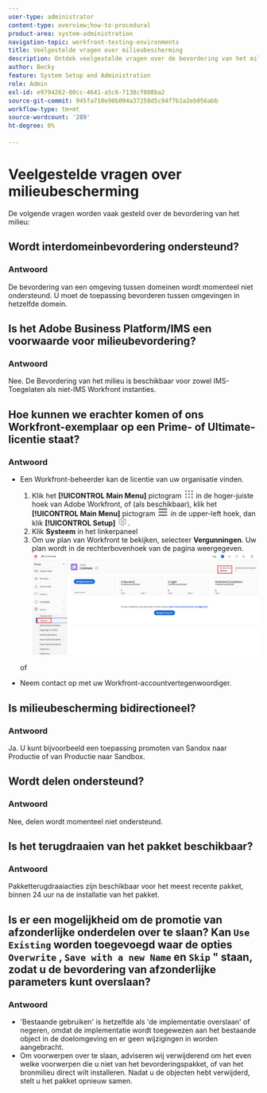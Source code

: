 ```yaml
---
user-type: administrator
content-type: overview;how-to-procedural
product-area: system-administration
navigation-topic: workfront-testing-environments
title: Veelgestelde vragen over milieubescherming
description: Ontdek veelgestelde vragen over de bevordering van het milieu in Workfront.
author: Becky
feature: System Setup and Administration
role: Admin
exl-id: e9794262-80cc-4641-a5c6-7130cf008ba2
source-git-commit: 945fa710e98b094a37258d5c94f7b1a2eb056abb
workflow-type: tm+mt
source-wordcount: '289'
ht-degree: 0%

---
```


# Veelgestelde vragen over milieubescherming

De volgende vragen worden vaak gesteld over de bevordering van het milieu:

## Wordt interdomeinbevordering ondersteund?

### Antwoord

De bevordering van een omgeving tussen domeinen wordt momenteel niet ondersteund. U moet de toepassing bevorderen tussen omgevingen in hetzelfde domein.

## Is het Adobe Business Platform/IMS een voorwaarde voor milieubevordering?

### Antwoord

Nee. De Bevordering van het milieu is beschikbaar voor zowel IMS-Toegelaten als niet-IMS Workfront instanties.

## Hoe kunnen we erachter komen of ons Workfront-exemplaar op een Prime- of Ultimate-licentie staat?

### Antwoord

* Een Workfront-beheerder kan de licentie van uw organisatie vinden.

   1. Klik het **[!UICONTROL Main Menu]** pictogram ![ Belangrijkste Menu ](/help/_includes/assets/main-menu-icon.png) in de hoger-juiste hoek van Adobe Workfront, of (als beschikbaar), klik het **[!UICONTROL Main Menu]** pictogram ![ Belangrijkste Menu ](/help/_includes/assets/main-menu-icon-left-nav.png) in de upper-left hoek, dan klik **[!UICONTROL Setup]** ![ pictogram van de Opstelling ](/help/_includes/assets/gear-icon-setup.png).
   1. Klik **Systeem** in het linkerpaneel
   1. Om uw plan van Workfront te bekijken, selecteer **Vergunningen**.
Uw plan wordt in de rechterbovenhoek van de pagina weergegeven.
      ![ plaats plan ](assets/locate-plan.png)

  of
* Neem contact op met uw Workfront-accountvertegenwoordiger.

## Is milieubescherming bidirectioneel?

### Antwoord

Ja. U kunt bijvoorbeeld een toepassing promoten van Sandox naar Productie of van Productie naar Sandbox.

## Wordt delen ondersteund?

### Antwoord

Nee, delen wordt momenteel niet ondersteund.

## Is het terugdraaien van het pakket beschikbaar?

### Antwoord

Pakketterugdraaiacties zijn beschikbaar voor het meest recente pakket, binnen 24 uur na de installatie van het pakket.

## Is er een mogelijkheid om de promotie van afzonderlijke onderdelen over te slaan? Kan `Use Existing` worden toegevoegd waar de opties `Overwrite` , `Save with a new Name` en `Skip` &quot; staan, zodat u de bevordering van afzonderlijke parameters kunt overslaan?

### Antwoord

* &#39;Bestaande gebruiken&#39; is hetzelfde als &#39;de implementatie overslaan&#39; of negeren, omdat de implementatie wordt toegewezen aan het bestaande object in de doelomgeving en er geen wijzigingen in worden aangebracht.
* Om voorwerpen over te slaan, adviseren wij verwijderend om het even welke voorwerpen die u niet van het bevorderingspakket, of van het bronmilieu direct wilt installeren. Nadat u de objecten hebt verwijderd, stelt u het pakket opnieuw samen.
